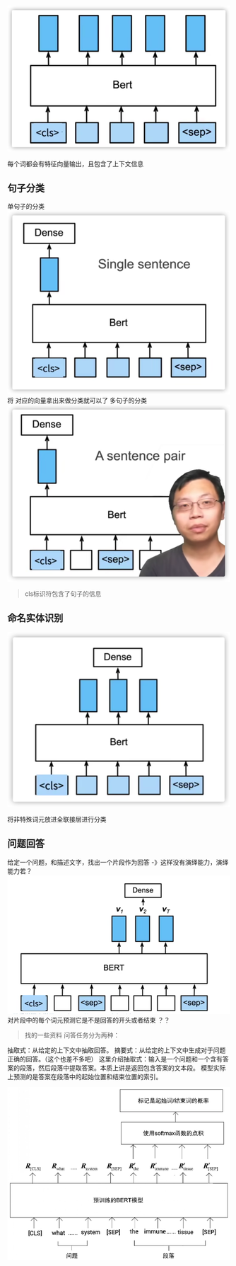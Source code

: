 

![img.png](img.png)

每个词都会有特征向量输出，且包含了上下文信息

## 句子分类

单句子的分类
![img_1.png](img_1.png)
将<cls> 对应的向量拿出来做分类就可以了
多句子的分类
![img_2.png](img_2.png)

> cls标识符包含了句子的信息

## 命名实体识别

![img_3.png](img_3.png)

将非特殊词元放进全联接层进行分类

## 问题回答
给定一个问题，和描述文字，找出一个片段作为回答 -》这样没有演绎能力，演绎能力若？
![img_4.png](img_4.png)
对片段中的每个词元预测它是不是回答的开头或者结束 ？？

> 找的一些资料
> 问答任务分为两种：

抽取式：从给定的上下文中抽取回答。
摘要式：从给定的上下文中生成对于问题正确的回答。（这个也差不多吧）
这里介绍抽取式：输入是一个问题和一个含有答案的段落，然后段落中提取答案。本质上讲是返回包含答案的文本段。
模型实际上预测的是答案在段落中的起始位置和结束位置的索引。

![img_5.png](img_5.png)